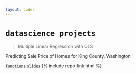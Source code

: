 ```yaml
---
layout: coder
---
```


# `datascience projects`

> Multiple Linear Regression with OLS

Predicting Sale Price of Homes for King County, Washington

[`functions`](./code)
[`slides`](./projects/king-county/slides/index.html)
{% include repo-link.html %}
